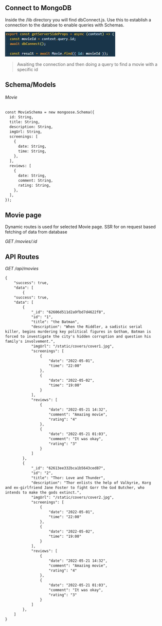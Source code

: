 ## Connect to MongoDB

Inside the /lib directory you will find dbConnect.js. Use this to establish a connection to the databse to enable queries with Schemas.

![example of connection and query](public/static/code1.jpg)

> Awaiting the connection and then doing a query to find a movie with a specific id

## Schema/Models

###### Movie

```
const MovieSchema = new mongoose.Schema({
  id: String,
  title: String,
  description: String,
  imgUrl: String,
  screenings: [
    {
      date: String,
      time: String,
    },
  ],
  reviews: [
    {
      date: String,
      comment: String,
      rating: String,
    },
  ],
});
```

## Movie page

Dynamic routes is used for selected Movie page. SSR for on request based fetching of data from database

_GET /movies/:id_

## API Routes

_GET /api/movies_

```
{
    "success": true,
    "data": [
        {
    "success": true,
    "data": [
        {
            "_id": "62606d511d2a9fbd7d4622f8",
            "id": "1",
            "title": "the Batman",
            "description": "When the Riddler, a sadistic serial killer, begins murdering key political figures in Gotham, Batman is forced to investigate the city's hidden corruption and question his family's involvement.",
            "imgUrl": "/static/covers/cover1.jpg",
            "screenings": [
                {
                    "date": "2022-05-01",
                    "time": "22:00"
                },
                {
                    "date": "2022-05-02",
                    "time": "19:00"
                }
            ],
            "reviews": [
                {
                    "date": "2022-05-21 14:32",
                    "comment": "Amazing movie",
                    "rating": "4"
                },
                {
                    "date": "2022-05-21 01:03",
                    "comment": "It was okay",
                    "rating": "3"
                }
            ]
        },
        {
            "_id": "62613ee332bca1b5643ced87",
            "id": "2",
            "title": "Thor: Love and Thunder",
            "description": "Thor enlists the help of Valkyrie, Korg and ex-girlfriend Jane Foster to fight Gorr the God Butcher, who intends to make the gods extinct.",
            "imgUrl": "/static/covers/cover2.jpg",
            "screenings": [
                {
                    "date": "2022-05-01",
                    "time": "22:00"
                },
                {
                    "date": "2022-05-02",
                    "time": "19:00"
                }
            ],
            "reviews": [
                {
                    "date": "2022-05-21 14:32",
                    "comment": "Amazing movie",
                    "rating": "4"
                },
                {
                    "date": "2022-05-21 01:03",
                    "comment": "It was okay",
                    "rating": "3"
                }
            ]
        },
    ]
}
```
